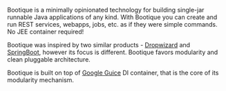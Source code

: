 Bootique is a minimally opinionated technology for building single-jar runnable Java applications of any kind. With Bootique you can create and run REST services, webapps, jobs, etc. as if they were simple commands. No JEE container required!

Bootique was inspired by two similar products - [Dropwizard](http://www.dropwizard.io) and [SpringBoot](http://projects.spring.io/spring-boot/), however its focus is different. Bootique favors modularity and clean pluggable architecture.

Bootique is built on top of [Google Guice](https://github.com/google/guice) DI container, that is the core of its modularity mechanism.
